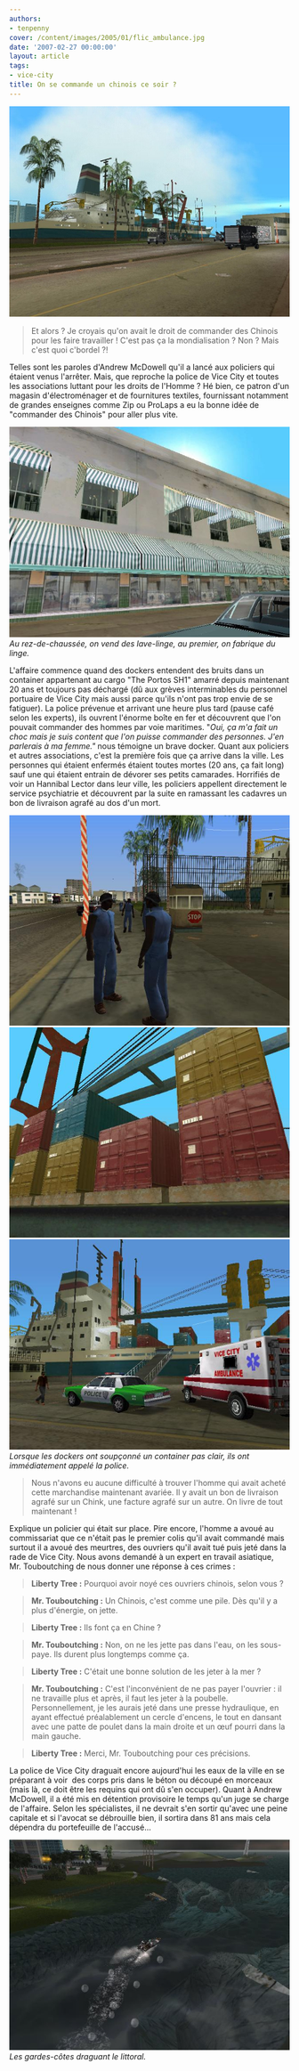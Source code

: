 ```yaml
---
authors:
- tenpenny
cover: /content/images/2005/01/flic_ambulance.jpg
date: '2007-02-27 00:00:00'
layout: article
tags:
- vice-city
title: On se commande un chinois ce soir ?
---
```



![](/content/images/2005/01/viceport.jpg)

> Et alors ? Je croyais qu'on avait le droit de commander des Chinois pour les faire travailler ! C'est pas ça la mondialisation ? Non ? Mais c'est quoi c'bordel ?!

Telles sont les paroles d'Andrew McDowell qu'il a lancé aux policiers qui étaient venus l'arrêter. Mais, que reproche la police de Vice City et toutes les associations luttant pour les droits de l'Homme ? Hé bien, ce patron d'un magasin d'électroménager et de fournitures&nbsp;textiles, fournissant notamment de grandes enseignes comme Zip ou ProLaps a eu la bonne idée de "commander des Chinois" pour aller plus vite.

![Au rez-de-chaussée, on vend des lave-linge, au premier, on fabrique du linge.](/content/images/2005/01/usine-textile.jpg)
_Au rez-de-chaussée, on vend des lave-linge, au premier, on fabrique du linge._

L'affaire commence quand des dockers entendent des bruits dans un container appartenant au cargo "The Portos SH1"&nbsp;amarré depuis maintenant 20 ans et toujours pas déchargé (dû aux grèves interminables du personnel portuaire de Vice City mais aussi parce qu'ils n'ont pas trop envie de se fatiguer). La police prévenue et arrivant une heure plus tard (pause café selon les experts), ils ouvrent l'énorme boîte en fer et découvrent que l'on pouvait commander des hommes par voie maritimes. "_Oui, ça m'a fait un choc mais je suis content que l'on puisse commander des personnes. J'en parlerais à ma femme."_ nous témoigne un brave docker. Quant aux policiers et autres associations, c'est la première fois que ça arrive dans la ville. Les personnes qui étaient enfermés étaient toutes mortes (20 ans, ça fait long) sauf une qui étaient entrain de dévorer ses petits camarades. Horrifiés de voir un Hannibal Lector dans leur ville, les policiers appellent directement le service psychiatrie et découvrent par la suite en ramassant les cadavres un bon de livraison agrafé au dos d'un mort.

![](/content/images/2005/01/dockerblackos.jpg)
![](/content/images/2005/01/contenair.jpg)
![Lorsque les dockers ont soupçonné un container pas clair, ils ont immédiatement appelé la police.](/content/images/2005/01/flic_ambulance.jpg)
_Lorsque les dockers ont soupçonné un container pas clair, ils ont immédiatement appelé la police._

> Nous n'avons eu aucune difficulté à trouver l'homme qui avait acheté cette marchandise maintenant avariée. Il y avait un bon de livraison agrafé sur un Chink, une facture agrafé sur un autre. On livre de tout maintenant !

Explique un policier qui était sur place. Pire encore, l'homme a avoué au commissariat que ce n'était pas le premier colis qu'il avait commandé mais surtout il a avoué des meurtres, des ouvriers qu'il avait tué puis jeté dans la rade de Vice City. Nous avons demandé à un expert en travail asiatique, Mr.&nbsp;Touboutching&nbsp;de nous donner une réponse à ces crimes :

> **Liberty Tree :** Pourquoi avoir noyé ces ouvriers chinois, selon vous ?

> **Mr. Touboutching :** Un Chinois, c'est comme une pile. Dès qu'il y a plus d'énergie, on jette.

> **Liberty Tree :** Ils font ça en Chine ?

> **Mr. Touboutching :** Non, on ne les jette pas dans l'eau, on les sous-paye. Ils durent plus longtemps comme ça.

> **Liberty Tree :** C'était une bonne solution de les jeter à la mer ?

> **Mr. Touboutching :** C'est l'inconvénient de ne pas payer l'ouvrier : il ne travaille plus et après, il faut les jeter à la poubelle. Personnellement, je les aurais jeté dans une presse hydraulique, en ayant effectué préalablement un cercle d'encens, le tout en dansant avec une patte de poulet dans la main droite et un œuf pourri dans la main gauche.

> **Liberty Tree :** Merci, Mr. Touboutching pour ces précisions.

La police de Vice City draguait encore aujourd'hui les eaux de la ville en se préparant à voir&nbsp; des corps pris dans le béton ou découpé en morceaux (mais là, ce doit être les requins qui ont dû s'en occuper). Quant à Andrew McDowell, il a été mis en détention provisoire le temps qu'un juge se charge de l'affaire. Selon les spécialistes, il ne devrait s'en sortir qu'avec une peine capitale et si l'avocat se débrouille bien, il sortira dans 81 ans mais cela dépendra du portefeuille de l'accusé...

![Les gardes-côtes draguant le littoral.](/content/images/2005/01/costguard.jpg)
_Les gardes-côtes draguant le littoral._